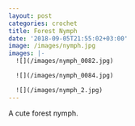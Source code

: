 ```yaml
---
layout: post
categories: crochet
title: Forest Nymph
date: '2018-09-05T21:55:02+03:00'
image: /images/nymph.jpg
images: |-
  ![](/images/nymph_0082.jpg)

  ![](/images/nymph_0084.jpg)

  ![](/images/nymph_2.jpg)
---
```

A cute forest nymph.

